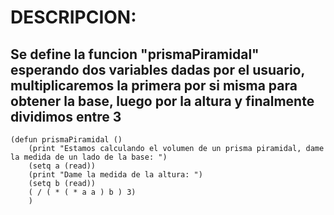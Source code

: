 # DESCRIPCION:
## Se define la funcion "prismaPiramidal" esperando dos variables dadas por el usuario, multiplicaremos la primera por si misma para obtener la base, luego por la altura y finalmente dividimos entre 3
~~~
(defun prismaPiramidal ()
	(print "Estamos calculando el volumen de un prisma piramidal, dame la medida de un lado de la base: ")
	(setq a (read))
	(print "Dame la medida de la altura: ")
    (setq b (read))
	( / ( * ( * a a ) b ) 3)
	)
~~~

	
